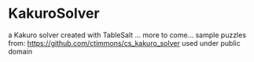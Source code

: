 KakuroSolver
============

a Kakuro solver created with TableSalt
... more to come...
sample puzzles from: https://github.com/ctimmons/cs_kakuro_solver used under public domain